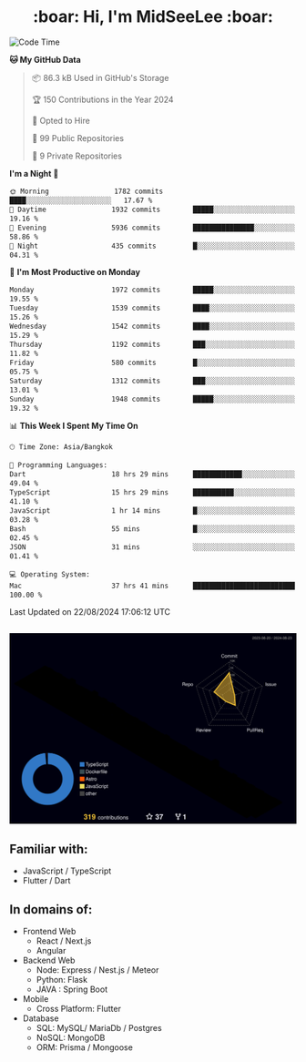 <h1 align="center"> :boar: Hi, I'm MidSeeLee :boar:</h1>
 
<!--START_SECTION:waka-->
![Code Time](http://img.shields.io/badge/Code%20Time-1%2C961%20hrs%2054%20mins-blue)

**🐱 My GitHub Data** 

> 📦 86.3 kB Used in GitHub's Storage 
 > 
> 🏆 150 Contributions in the Year 2024
 > 
> 💼 Opted to Hire
 > 
> 📜 99 Public Repositories 
 > 
> 🔑 9 Private Repositories 
 > 
**I'm a Night 🦉** 

```text
🌞 Morning                1782 commits        ████░░░░░░░░░░░░░░░░░░░░░   17.67 % 
🌆 Daytime                1932 commits        █████░░░░░░░░░░░░░░░░░░░░   19.16 % 
🌃 Evening                5936 commits        ███████████████░░░░░░░░░░   58.86 % 
🌙 Night                  435 commits         █░░░░░░░░░░░░░░░░░░░░░░░░   04.31 % 
```
📅 **I'm Most Productive on Monday** 

```text
Monday                   1972 commits        █████░░░░░░░░░░░░░░░░░░░░   19.55 % 
Tuesday                  1539 commits        ████░░░░░░░░░░░░░░░░░░░░░   15.26 % 
Wednesday                1542 commits        ████░░░░░░░░░░░░░░░░░░░░░   15.29 % 
Thursday                 1192 commits        ███░░░░░░░░░░░░░░░░░░░░░░   11.82 % 
Friday                   580 commits         █░░░░░░░░░░░░░░░░░░░░░░░░   05.75 % 
Saturday                 1312 commits        ███░░░░░░░░░░░░░░░░░░░░░░   13.01 % 
Sunday                   1948 commits        █████░░░░░░░░░░░░░░░░░░░░   19.32 % 
```


📊 **This Week I Spent My Time On** 

```text
🕑︎ Time Zone: Asia/Bangkok

💬 Programming Languages: 
Dart                     18 hrs 29 mins      ████████████░░░░░░░░░░░░░   49.04 % 
TypeScript               15 hrs 29 mins      ██████████░░░░░░░░░░░░░░░   41.10 % 
JavaScript               1 hr 14 mins        █░░░░░░░░░░░░░░░░░░░░░░░░   03.28 % 
Bash                     55 mins             █░░░░░░░░░░░░░░░░░░░░░░░░   02.45 % 
JSON                     31 mins             ░░░░░░░░░░░░░░░░░░░░░░░░░   01.41 % 

💻 Operating System: 
Mac                      37 hrs 41 mins      █████████████████████████   100.00 % 
```


 Last Updated on 22/08/2024 17:06:12 UTC
<!--END_SECTION:waka-->

##

![](./profile-3d-contrib/profile-night-rainbow.svg)

## Familiar with:
- JavaScript / TypeScript
- Flutter / Dart

## In domains of:
- Frontend Web
  - React / Next.js
  - Angular
- Backend Web
  - Node: Express / Nest.js / Meteor
  - Python: Flask
  - JAVA : Spring Boot
- Mobile
  - Cross Platform: Flutter
- Database
  - SQL: MySQL/ MariaDb / Postgres
  - NoSQL: MongoDB
  - ORM: Prisma / Mongoose
